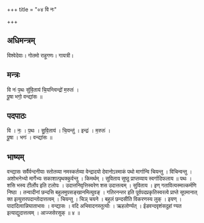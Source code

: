 +++
title = "०४ वि नः"

+++
## अधिमन्त्रम्
विश्वेदेवाः। गोतमो राहूगणः। गायत्री।

## मन्त्रः
वि नः॑ प॒थः सु॑वि॒ताय॑ चि॒यन्त्विन्द्रो॑ म॒रुतः॑ ।  
पू॒षा भगो॒ वन्द्या॑सः ॥

## पदपाठः
वि । नः॒ । प॒थः । सु॒वि॒ताय॑ । चि॒यन्तु॑ । इन्द्रः॑ । म॒रुतः॑ ।  
पू॒षा । भगः॑ । वन्द्या॑सः ॥

## भाष्यम्
वन्द्यासः सर्वैर्वन्दनीयाः स्तोतव्या नमस्कर्तव्या वेन्द्रादयो देवानोऽस्माकं पथो मार्गान्वि चियन्तु । विचिन्वन्तु । अशोभनेभ्यो मार्गेभ्यः सकाशात्पृथक्कुर्वन्तु । किमर्थम् । सुविताय सुष्ठु प्राप्तव्याय स्वर्गादिफलाय ॥ पथः । शसि भस्य टीर्लोप इति टलोपः । उदात्तनिवृत्तिस्वरेण शस उदात्तत्वम् । सुविताय । इण् गतावित्यस्मात्कर्मणि निष्ठा । तन्वादीनां छन्दसि बहुलमुपसङ्खानमित्युवङ् । गतिरनन्तर इति पूर्वपदप्रकृतिस्वरत्वे प्राप्ते सूपमानात् क्त इत्युत्तरपदान्तोदात्तत्वम् । चियन्तु । चिञ् चयने । बहुलं छन्दसीति विकरणस्य लुक् । इयण् । पादादित्वान्निघाताभावः । वन्द्यासः । वदि अभिवादनस्तुत्योः । ऋहलोर्ण्यत् । ईडवन्दवृशंसदुहां ण्यत इत्याद्युदात्तत्वम् । आज्जसेरसुक् ॥ ४ ॥